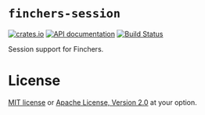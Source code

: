 # `finchers-session`

[![crates.io](https://img.shields.io/crates/v/finchers-session.svg)](https://crates.io/crates/finchers-session)
[![API documentation](https://img.shields.io/badge/api-docs-blue.svg)](https://finchers-rs.github.io/docs)
[![Build Status](https://travis-ci.org/finchers-rs/finchers-session.svg?branch=master)](https://travis-ci.org/finchers-rs/finchers-session)

Session support for Finchers.

# License
[MIT license](LICENSE-MIT) or [Apache License, Version 2.0](LICENSE-APACHE) at your option.
